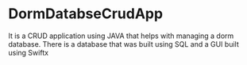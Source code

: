# DormDatabseCrudApp
 It is a CRUD application using JAVA that helps with managing a dorm database. There is a database that was built using SQL and a GUI built using Swiftx
